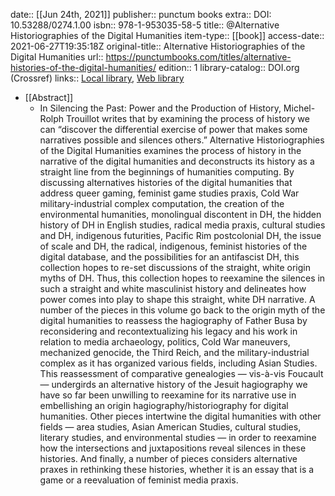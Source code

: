 date:: [[Jun 24th, 2021]]
publisher:: punctum books
extra:: DOI: 10.53288/0274.1.00
isbn:: 978-1-953035-58-5
title:: @Alternative Historiographies of the Digital Humanities
item-type:: [[book]]
access-date:: 2021-06-27T19:35:18Z
original-title:: Alternative Historiographies of the Digital Humanities
url:: https://punctumbooks.com/titles/alternative-histories-of-the-digital-humanities/
edition:: 1
library-catalog:: DOI.org (Crossref)
links:: [Local library](zotero://select/groups/2386895/items/6VFC37U2), [Web library](https://www.zotero.org/groups/2386895/items/6VFC37U2)

- [[Abstract]]
	- In Silencing the Past: Power and the Production of History, Michel-Rolph Trouillot writes that by examining the process of history we can “discover the differential exercise of power that makes some narratives possible and silences others.” Alternative Historiographies of the Digital Humanities examines the process of history in the narrative of the digital humanities and deconstructs its history as a straight line from the beginnings of humanities computing. By discussing alternatives histories of the digital humanities that address queer gaming, feminist game studies praxis, Cold War military-industrial complex computation, the creation of the environmental humanities, monolingual discontent in DH, the hidden history of DH in English studies, radical media praxis, cultural studies and DH, indigenous futurities, Pacific Rim postcolonial DH, the issue of scale and DH, the radical, indigenous, feminist histories of the digital database, and the possibilities for an antifascist DH, this collection hopes to re-set discussions of the straight, white origin myths of DH. Thus, this collection hopes to reexamine the silences in such a straight and white masculinist history and delineates how power comes into play to shape this straight, white DH narrative.  A number of the pieces in this volume go back to the origin myth of the digital humanities to reassess the hagiography of Father Busa by reconsidering and recontextualizing his legacy and his work in relation to media archaeology, politics, Cold War maneuvers, mechanized genocide, the Third Reich, and the military-industrial complex as it has organized various fields, including Asian Studies. This reassessment of comparative genealogies — vis-à-vis Foucault — undergirds an alternative history of the Jesuit hagiography we have so far been unwilling to reexamine for its narrative use in embellishing an origin hagiography/historiography for digital humanities. Other pieces intertwine the digital humanities with other fields — area studies, Asian American Studies, cultural studies, literary studies, and environmental studies — in order to reexamine how the intersections and juxtapositions reveal silences in these histories. And finally, a number of pieces considers alternative praxes in rethinking these histories, whether it is an essay that is a game or a reevaluation of feminist media praxis.